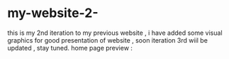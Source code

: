 # my-website-2-
this is my 2nd iteration to my previous website , i have added some visual graphics for good presentation of website , soon iteration 3rd wiil be updated , stay tuned.
home page preview :
